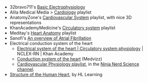 - 32bravo711's [Basic Electrophysiology](https://www.google.com/search?q=site%3Ayoutube.com+Basic+Electrophysiology+32bravo711)
- Alila Medical Media > [Cardiology](https://www.youtube.com/playlist?list=PLJIs8ZcKXHUwdmQl1hxgtiTrKS1mOoVSi) playlist
- AnatomyZone's [Cardiovascular System](https://www.youtube.com/playlist?list=PL2989E2215C92CE5E) playlist, with nice 3D representations
- KhanAcademyMedicine's [Circulatory system](https://www.youtube.com/playlist?list=PLbKSbFnKYVY2IzZtHG4lv6pRtmTSb6n_P) playlist  
- Meditay's [Heart Anatomy](https://www.youtube.com/playlist?list=PLmzZnYRTmRK-FCP98PoP726sXkliirHxT) playlist  
- Sanofi's [An overview of Atrial Fibrillation](https://www.youtube.com/watch?v=HyQjpQf_eME)  
- Electrical conduction system of the heart
  - [Electrical system of the heart | Circulatory system physiology](https://www.youtube.com/watch?v=7K2icszdxQc) | NCLEX-RN | Khan Academy 
  - [Conduction system of the heart](https://www.youtube.com/watch?v=TnFoJ7Hhi-M) (Medvizz)
  - [Cardiovascular Physiology playlist](https://www.youtube.com/playlist?list=PLTF9h-T1TcJhp-1zjtApt2lVbQ2JHkY7b), in the [Ninja Nerd Science channel](https://www.youtube.com/channel/UC6QYFutt9cluQ3uSM963_KQ).
- [Structure of the Human Heart](https://www.youtube.com/watch?v=qmpd82mpVO4), by HL Learning
